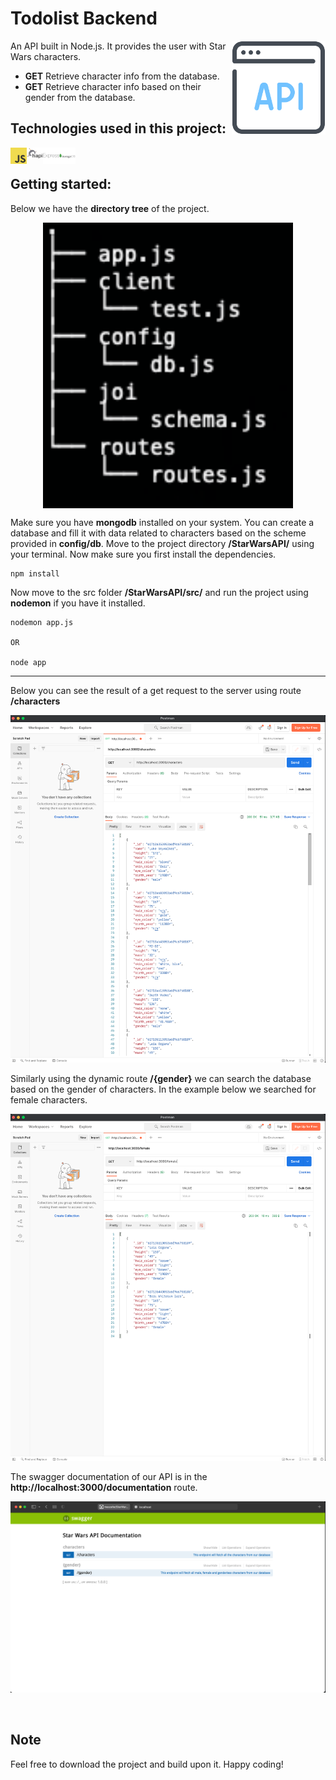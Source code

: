 # Todolist Backend 

<img src="./gitResources/1.png" align="right"
     alt="TodoList" width="150" height="150">

An API built in Node.js. It provides the user with Star Wars characters.

* **GET** Retrieve character info from the database.
* **GET** Retrieve character info based on their gender from the database.


## Technologies used in this project:

<img align="left" alt="JavaScript" width="26px" src="https://raw.githubusercontent.com/github/explore/80688e429a7d4ef2fca1e82350fe8e3517d3494d/topics/javascript/javascript.png" />
<img align="left" alt="Node.js" width="26px" src="./gitResources/hapi.png" />
<img align="left" alt="Hapi" width="26px" src="https://raw.githubusercontent.com/github/explore/80688e429a7d4ef2fca1e82350fe8e3517d3494d/topics/express/express.png" />
<img align="left" alt="MongoDB" width="26px" src="https://raw.githubusercontent.com/github/explore/80688e429a7d4ef2fca1e82350fe8e3517d3494d/topics/mongodb/mongodb.png" />

<br />

## Getting started:

Below we have the **directory tree** of the project.

<p align="center">
  <img src="./gitResources/2.png" align="center" alt="tree" width="400">
</p>

Make sure you have **mongodb** installed on your system. You can create a database and fill it with data related to characters based on the scheme provided in **config/db**. Move to the 
project directory **/StarWarsAPI/** using your terminal. Now make sure you first install the dependencies.

```shell
npm install
```

Now move to the src folder **/StarWarsAPI/src/** and run the project using **nodemon** if you have it installed.

```shell
nodemon app.js

OR

node app

```

---

Below you can see the result of a get request to the server using route **/characters**

<p align="center">
  <img src="./gitResources/3.png" alt="result" width="750">
</p>

Similarly using the dynamic route  **/{gender}** we can search the database based on the gender of characters. In the example below we searched for female characters.

<p align="center">
  <img src="./gitResources/4.png" alt="result" width="750">
</p>

The swagger documentation of our API is in the **http://localhost:3000/documentation** route. 

<p align="center">
  <img src="./gitResources/5.png" alt="result" width="750">
</p>

<br />

## Note

Feel free to download the project and build upon it. Happy coding!